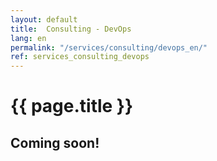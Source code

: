 ```yaml
---
layout: default
title:  Consulting - DevOps
lang: en
permalink: "/services/consulting/devops_en/"
ref: services_consulting_devops
---
```

# {{ page.title }}
## Coming soon!
